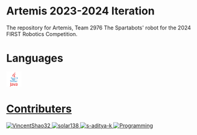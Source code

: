 # Artemis 2023-2024 Iteration
The repository for Artemis, Team 2976 The Spartabots' robot for the 2024 FIRST Robotics Competition.

# Languages
<p align="left"> <a href="https://www.oracle.com/java/technologies/jdtt-jsp.html" target="_blank" rel="noreferrer"> <img src="https://raw.githubusercontent.com/devicons/devicon/master/icons/java/java-original-wordmark.svg" alt="Java" width="40" height = "40"/>

# Contributers
<a href="https://github.com/VincentShao32" target="_blank" title="VincentShao32">
  <img src="https://github.com/VincentShao32.png?size=40" height="40" width="40" alt="VincentShao32" />
</a>
<a href="https://github.com/solar138" target="_blank" title="solar138">
  <img src="https://github.com/solar138.png?size=40" height="40" width="40" alt="solar138" />
</a>
<a href="https://github.com/s-aditya-k" target="_blank" title="s-aditya-k">
  <img src="https://github.com/s-aditya-k.png?size=40" height="40" width="40" alt="s-aditya-k" />
</a>
<a href="https://github.com/orgs/SkylineSpartabots/teams/programming" target="_blank" title="Programming">
  <img src="https://avatars.githubusercontent.com/t/2988436?s=116&v=4" height="40" width="40" alt="Programming" />
</a>